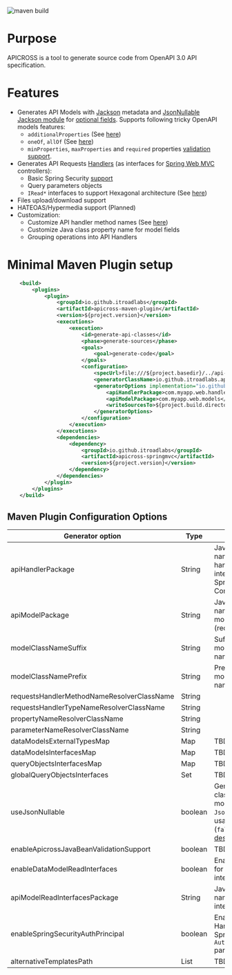 
![maven build](https://github.com/itroadlabs/apicross/actions/workflows/maven-oss-release.yaml/badge.svg)

# Purpose
APICROSS is a tool to generate source code from OpenAPI 3.0 API specification.

# Features
- Generates API Models with [Jackson](https://github.com/FasterXML/jackson) metadata and [JsonNullable Jackson module](https://github.com/OpenAPITools/jackson-databind-nullable) for [optional fields](docs/OptionalFields.md). 
  Supports following tricky OpenAPI models features:
  * `additionalProperties` (See [here](docs/AdditionalProperties.md))
  * `oneOf`, `allOf`  (See [here](docs/OneOfAllOf.md))
  * `minProperties`, `maxProperties` and `required` properties [validation support](docs/MinMaxRequiredPropertiesValidation.md).  
- Generates API Requests [Handlers](docs/APIHandler.md) (as interfaces for [Spring Web MVC](https://github.com/spring-projects/spring-framework/tree/main/spring-webmvc) controllers):
  * Basic Spring Security [support](docs/SpringSecurityAuthentication.md)
  * Query parameters objects
  * `IRead*` interfaces to support Hexagonal architecture (See [here](docs/IReadInterfaces.md))
- Files upload/download support  
- HATEOAS/Hypermedia support (Planned)  
- Customization:
  * Customize API handler method names (See [here](docs/APIHandlerMethodName.md))
  * Customize Java class property name for model fields 
  * Grouping operations into API Handlers  

# Minimal Maven Plugin setup
```xml
    <build>
        <plugins>
            <plugin>
                <groupId>io.github.itroadlabs</groupId>
                <artifactId>apicross-maven-plugin</artifactId>
                <version>${project.version}</version>
                <executions>
                    <execution>
                        <id>generate-api-classes</id>
                        <phase>generate-sources</phase>
                        <goals>
                            <goal>generate-code</goal>
                        </goals>
                        <configuration>
                            <specUrl>file:///${project.basedir}/../api-specifications/api.yaml</specUrl>
                            <generatorClassName>io.github.itroadlabs.apicross.springmvc.SpringMvcCodeGenerator</generatorClassName>
                            <generatorOptions implementation="io.github.itroadlabs.apicross.springmvc.SpringMvcCodeGeneratorOptions">
                                <apiHandlerPackage>com.myapp.web.handlers</apiHandlerPackage>
                                <apiModelPackage>com.myapp.web.models</apiModelPackage>
                                <writeSourcesTo>${project.build.directory}/generated-sources/java</writeSourcesTo>
                            </generatorOptions>
                        </configuration>
                    </execution>
                </executions>
                <dependencies>
                    <dependency>
                        <groupId>io.github.itroadlabs</groupId>
                        <artifactId>apicross-springmvc</artifactId>
                        <version>${project.version}</version>
                    </dependency>
                </dependencies>
            </plugin>
        </plugins>
    </build>
```
## Maven Plugin Configuration Options

| Generator option | Type | Description |
| ---- | ---- | --- |
| apiHandlerPackage | String | Java package name for API handlers (Java interfaces for Spring MVC Controllers) |
| apiModelPackage | String | Java package name for API models (request/response) |
| modelClassNameSuffix | String | Suffix for API model Java class name |
| modelClassNamePrefix | String | Prefix for API model Java class name  |
| requestsHandlerMethodNameResolverClassName | String | |
| requestsHandlerTypeNameResolverClassName | String | |
| propertyNameResolverClassName | String | |
| parameterNameResolverClassName | String | |
| dataModelsExternalTypesMap | Map | TBD... |
| dataModelsInterfacesMap | Map | TBD...  |
| queryObjectsInterfacesMap | Map | TBD...  |
| globalQueryObjectsInterfaces | Set | TBD... |
| useJsonNullable | boolean | Generate Java classes for API models with `JsonNullable` class usage (`true`) or not (`false`). [Feature description here](docs/OptionalFields.md)  |
| enableApicrossJavaBeanValidationSupport | boolean | TBD... |
| enableDataModelReadInterfaces | boolean | Enable generation for `IRead*` interfaces |
| apiModelReadInterfacesPackage | String | Java package name for `IRead*` interfaces |
| enableSpringSecurityAuthPrincipal | boolean | Enable for API Handlers methods Spring Security `Authorization` parameter |
| alternativeTemplatesPath | List | TBD... |
